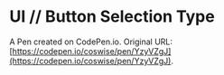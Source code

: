 # UI // Button Selection Type

A Pen created on CodePen.io. Original URL: [https://codepen.io/coswise/pen/YzyVZgJ](https://codepen.io/coswise/pen/YzyVZgJ).

